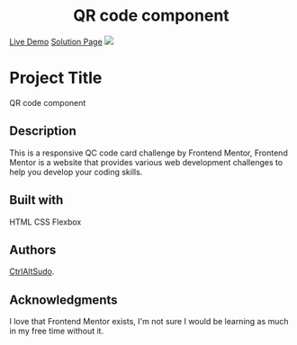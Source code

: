 <h1 align="center">QR code component</h1>
<a align="center" href="https://ctrlaltsudo.github.io/FM-QR-code-component">Live Demo</a>
<a align="center" href="https://www.frontendmentor.io/solutions/qr-code-component-nx6KPrVhLl">Solution Page</a>
<img src="./images/screenshot"></img>

# Project Title

QR code component

## Description

This is a responsive QC code card challenge by Frontend Mentor, Frontend Mentor is a website that provides various web development challenges to help you develop your coding skills.

## Built with 

HTML 
CSS
Flexbox 

## Authors

<a href="https://github.com/CtrlAltSudo">CtrlAltSudo</a>.

## Acknowledgments

I love that Frontend Mentor exists, I'm not sure I would be learning as much in my free time without it. 